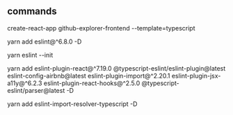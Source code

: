 ## commands

create-react-app github-explorer-frontend --template=typescript

yarn add eslint@^6.8.0 -D

yarn eslint --init

yarn add eslint-plugin-react@^7.19.0 @typescript-eslint/eslint-plugin@latest eslint-config-airbnb@latest  eslint-plugin-import@^2.20.1 eslint-plugin-jsx-a11y@^6.2.3 eslint-plugin-react-hooks@^2.5.0  @typescript-eslint/parser@latest -D

yarn add eslint-import-resolver-typescript -D
